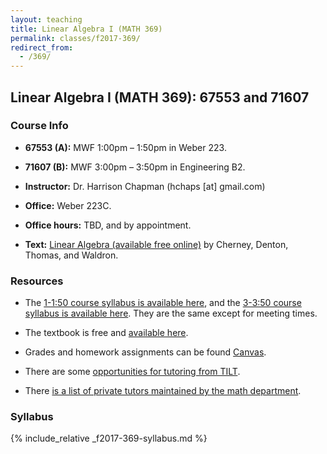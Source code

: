 ```yaml
---
layout: teaching
title: Linear Algebra I (MATH 369)
permalink: classes/f2017-369/
redirect_from:
  - /369/
---
```


## Linear Algebra I (MATH 369): 67553 and 71607

### Course Info

+ **67553 (A):** MWF 1:00pm &ndash; 1:50pm in Weber 223.

+ **71607 (B):** MWF 3:00pm &ndash; 3:50pm in Engineering B2. 

+ **Instructor:** Dr. Harrison Chapman (hchaps [at] gmail.com)

+ **Office:** Weber 223C.

+ **Office hours:** TBD, and by appointment.

+ **Text:**
[Linear Algebra (available free online)](https://www.math.ucdavis.edu/~linear/linear-guest.pdf) by
Cherney, Denton, Thomas, and Waldron.

### Resources

+ The
[1-1:50 course syllabus is available here](/static/chapman_369_f17a_syllabus.pdf),
and
the
[3-3:50 course syllabus is available here](/static/chapman_369_f17b_syllabus.pdf).
They are the same except for meeting times.

+ The textbook is free and [available here](https://www.math.ucdavis.edu/~linear/linear-guest.pdf).

+ Grades and homework assignments can be found [Canvas](https://colostate.instructure.com).

+ There are some [opportunities for tutoring from TILT](https://tilt.colostate.edu/learning/tutoring/).

+ There
  [is a list of private tutors maintained by the math department](http://www.math.colostate.edu/courses/Tutoring/tutoring.shtml).

### Syllabus

{% include_relative _f2017-369-syllabus.md %}

